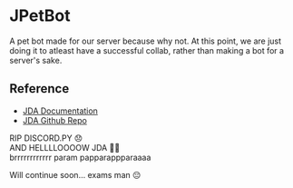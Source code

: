 # JPetBot

A pet bot made for our server because why not. At this point, we are just doing it to atleast have a successful collab, rather than making a bot for a server's sake.

## Reference
- [JDA Documentation](https://ci.dv8tion.net/job/JDA/javadoc/)
- [JDA Github Repo](https://github.com/DV8FromTheWorld/JDA)

RIP DISCORD.PY 😞 <br>
AND HELLLLOOOOW JDA 👯‍♂️ <br>
brrrrrrrrrrrr param papparappparaaaa


Will continue soon... exams man :pensive:
